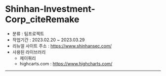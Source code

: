 # Shinhan-Investment-Corp_citeRemake
- 분류 : 팀프로젝트
- 작업기간 : 2023.02.20 ~ 2023.03.29
- 리뉴얼 사이트 주소 : https://www.shinhansec.com/
- 사용된 라이브러리
    - 제이쿼리
    - highcarts.com : https://www.highcharts.com/
---
